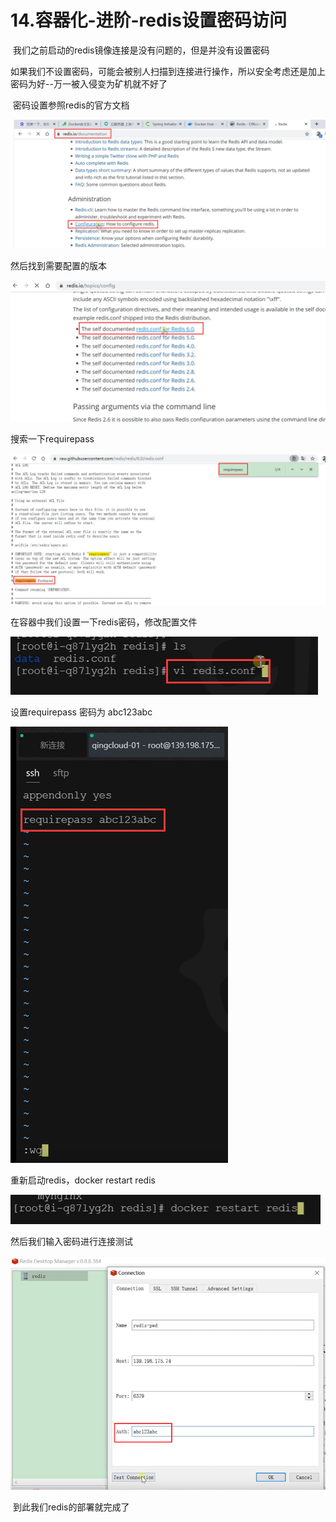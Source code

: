 # 14.容器化-进阶-redis设置密码访问



​	我们之前启动的redis镜像连接是没有问题的，但是并没有设置密码

如果我们不设置密码，可能会被别人扫描到连接进行操作，所以安全考虑还是加上密码为好--万一被入侵变为矿机就不好了



​	密码设置参照redis的官方文档

![1644994700702](../../.vuepress/public/images/1644994700702.png)



然后找到需要配置的版本

![1644994775913](../../.vuepress/public/images/1644994775913.png)



搜索一下requirepass

![1644994838985](../../.vuepress/public/images/1644994838985.png)





在容器中我们设置一下redis密码，修改配置文件

![1644994945805](../../.vuepress/public/images/1644994945805.png)



设置requirepass 密码为 abc123abc

![1644994979310](../../.vuepress/public/images/1644994979310.png)



重新启动redis，docker restart redis

![1644995061006](../../.vuepress/public/images/1644995061006.png)





然后我们输入密码进行连接测试

![1644995185089](../../.vuepress/public/images/1644995185089.png)



​	到此我们redis的部署就完成了

































































































